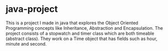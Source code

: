 # java-project

This is a project I made in java that explores the Object Oriented Programming concepts like Inheritance, Abstraction and Encapsulation. The project consists of a stopwatch and timer class which are both timeable (abstract class). They work on a Time object that has fields such as hour, minute and second.
